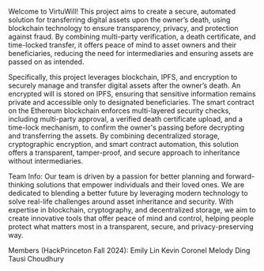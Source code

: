 Welcome to VirtuWill! This project aims to create a secure, automated solution for transferring digital assets upon the owner’s death, using blockchain technology to ensure transparency, privacy, and protection against fraud. By combining multi-party verification, a death certificate, and time-locked transfer, it offers peace of mind to asset owners and their beneficiaries, reducing the need for intermediaries and ensuring assets are passed on as intended.

Specifically, this project leverages blockchain, IPFS, and encryption to securely manage and transfer digital assets after the owner’s death. An encrypted will is stored on IPFS, ensuring that sensitive information remains private and accessible only to designated beneficiaries. The smart contract on the Ethereum blockchain enforces multi-layered security checks, including multi-party approval, a verified death certificate upload, and a time-lock mechanism, to confirm the owner's passing before decrypting and transferring the assets. By combining decentralized storage, cryptographic encryption, and smart contract automation, this solution offers a transparent, tamper-proof, and secure approach to inheritance without intermediaries.

Team Info: Our team is driven by a passion for better planning and forward-thinking solutions that empower individuals and their loved ones. We are dedicated to blending a better future by leveraging modern technology to solve real-life challenges around asset inheritance and security. With expertise in blockchain, cryptography, and decentralized storage, we aim to create innovative tools that offer peace of mind and control, helping people protect what matters most in a transparent, secure, and privacy-preserving way.

Members (HackPrinceton Fall 2024):
Emily Lin
Kevin Coronel
Melody Ding
Tausi Choudhury
